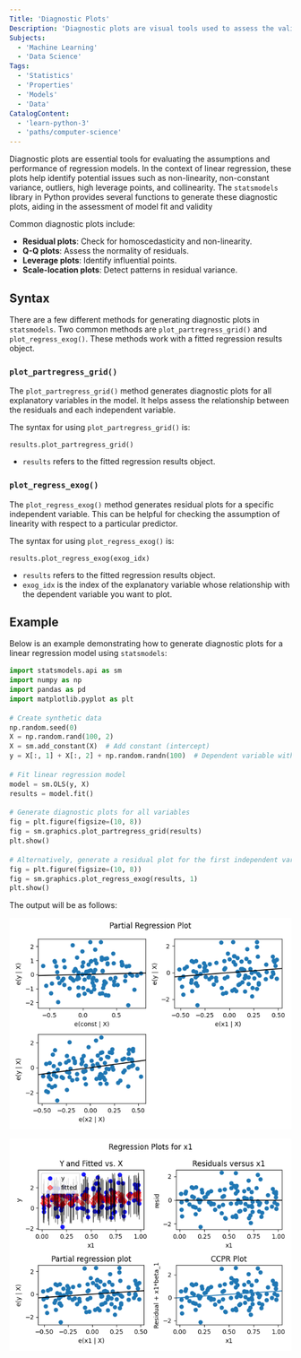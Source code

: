 ```yaml
---
Title: 'Diagnostic Plots'
Description: 'Diagnostic plots are visual tools used to assess the validity of regression model assumptions, detect anomalies, and evaluate model performance.'
Subjects:
  - 'Machine Learning'
  - 'Data Science'
Tags:
  - 'Statistics'
  - 'Properties'
  - 'Models'
  - 'Data'
CatalogContent:
  - 'learn-python-3'
  - 'paths/computer-science'
---
```


Diagnostic plots are essential tools for evaluating the assumptions and performance of regression models. In the context of linear regression, these plots help identify potential issues such as non-linearity, non-constant variance, outliers, high leverage points, and collinearity. The `statsmodels` library in Python provides several functions to generate these diagnostic plots, aiding in the assessment of model fit and validity

Common diagnostic plots include:

- **Residual plots**: Check for homoscedasticity and non-linearity.
- **Q-Q plots**: Assess the normality of residuals.
- **Leverage plots**: Identify influential points.
- **Scale-location plots**: Detect patterns in residual variance.

## Syntax

There are a few different methods for generating diagnostic plots in `statsmodels`. Two common methods are `plot_partregress_grid()` and `plot_regress_exog()`. These methods work with a fitted regression results object.

### `plot_partregress_grid()`

The `plot_partregress_grid()` method generates diagnostic plots for all explanatory variables in the model. It helps assess the relationship between the residuals and each independent variable.

The syntax for using `plot_partregress_grid()` is:

```psuedo
results.plot_partregress_grid()
```

- `results` refers to the fitted regression results object.

### `plot_regress_exog()`

The `plot_regress_exog()` method generates residual plots for a specific independent variable. This can be helpful for checking the assumption of linearity with respect to a particular predictor.

The syntax for using `plot_regress_exog()` is:

```pseudo
results.plot_regress_exog(exog_idx)
```

- `results` refers to the fitted regression results object.
- `exog_idx` is the index of the explanatory variable whose relationship with the dependent variable you want to plot.

## Example

Below is an example demonstrating how to generate diagnostic plots for a linear regression model using `statsmodels`:

```py
import statsmodels.api as sm
import numpy as np
import pandas as pd
import matplotlib.pyplot as plt

# Create synthetic data
np.random.seed(0)
X = np.random.rand(100, 2)
X = sm.add_constant(X)  # Add constant (intercept)
y = X[:, 1] + X[:, 2] + np.random.randn(100)  # Dependent variable with some noise

# Fit linear regression model
model = sm.OLS(y, X)
results = model.fit()

# Generate diagnostic plots for all variables
fig = plt.figure(figsize=(10, 8))
fig = sm.graphics.plot_partregress_grid(results)
plt.show()

# Alternatively, generate a residual plot for the first independent variable
fig = plt.figure(figsize=(10, 8))
fig = sm.graphics.plot_regress_exog(results, 1)
plt.show()
```

The output will be as follows:

![Diagnostic plots for all variables](https://raw.githubusercontent.com/Codecademy/docs/main/media/partial-regression-plot.png)

![A residual plot for the first independent variable](https://raw.githubusercontent.com/Codecademy/docs/main/media/regression-plot-for-x1.png)
